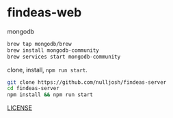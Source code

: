 # findeas-web

mongodb

```bash
brew tap mongodb/brew
brew install mongodb-community
brew services start mongodb-community
```

clone, install, `npm run start`.


```bash
git clone https://github.com/nulljosh/findeas-server
cd findeas-server
npm install && npm run start
```

[LICENSE](LICENSE)
